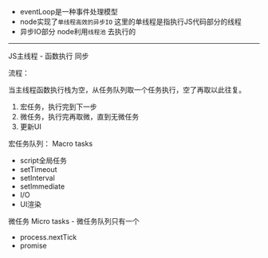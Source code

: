 * eventLoop是一种事件处理模型
* node实现了`单线程高效的异步IO` 这里的单线程是指执行JS代码部分的线程
* 异步IO部分 node利用`线程池` 去执行的

---

JS主线程 - 函数执行 同步

流程：

当主线程函数执行栈为空，从任务队列取一个任务执行，空了再取以此往复。

1. 宏任务，执行完到下一步
2. 微任务，执行完再取微，直到无微任务
3. 更新UI

宏任务队列： Macro tasks

* script全局任务
* setTimeout
* setInterval
* setImmediate
* I/O
* UI渲染

微任务 Micro tasks - 微任务队列只有一个

* process.nextTick
* promise
